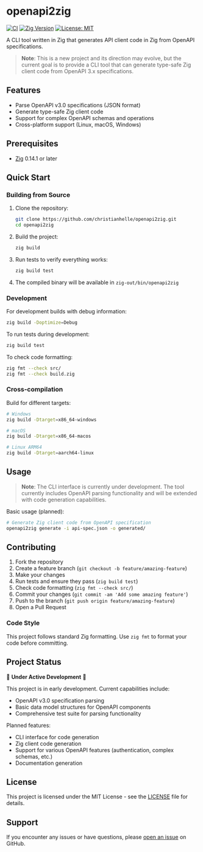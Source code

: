 # openapi2zig

[![CI](https://github.com/christianhelle/openapi2zig/actions/workflows/ci.yml/badge.svg)](https://github.com/christianhelle/openapi2zig/actions/workflows/ci.yml)
[![Zig Version](https://img.shields.io/badge/zig-0.14.1-orange.svg)](https://ziglang.org/download/)
[![License: MIT](https://img.shields.io/badge/License-MIT-yellow.svg)](https://opensource.org/licenses/MIT)

A CLI tool written in Zig that generates API client code in Zig from OpenAPI specifications.

> **Note**: This is a new project and its direction may evolve, but the current goal is to provide a CLI tool that can generate type-safe Zig client code from OpenAPI 3.x specifications.

## Features

- Parse OpenAPI v3.0 specifications (JSON format)
- Generate type-safe Zig client code
- Support for complex OpenAPI schemas and operations
- Cross-platform support (Linux, macOS, Windows)

## Prerequisites

- [Zig](https://ziglang.org/download/) 0.14.1 or later

## Quick Start

### Building from Source

1. Clone the repository:

   ```bash
   git clone https://github.com/christianhelle/openapi2zig.git
   cd openapi2zig
   ```

2. Build the project:

   ```bash
   zig build
   ```

3. Run tests to verify everything works:

   ```bash
   zig build test
   ```

4. The compiled binary will be available in `zig-out/bin/openapi2zig`

### Development

For development builds with debug information:

```bash
zig build -Doptimize=Debug
```

To run tests during development:

```bash
zig build test
```

To check code formatting:

```bash
zig fmt --check src/
zig fmt --check build.zig
```

### Cross-compilation

Build for different targets:

```bash
# Windows
zig build -Dtarget=x86_64-windows

# macOS
zig build -Dtarget=x86_64-macos

# Linux ARM64
zig build -Dtarget=aarch64-linux
```

## Usage

> **Note**: The CLI interface is currently under development. The tool currently includes OpenAPI parsing functionality and will be extended with code generation capabilities.

Basic usage (planned):

```bash
# Generate Zig client code from OpenAPI specification
openapi2zig generate -i api-spec.json -o generated/
```

## Contributing

1. Fork the repository
2. Create a feature branch (`git checkout -b feature/amazing-feature`)
3. Make your changes
4. Run tests and ensure they pass (`zig build test`)
5. Check code formatting (`zig fmt --check src/`)
6. Commit your changes (`git commit -am 'Add some amazing feature'`)
7. Push to the branch (`git push origin feature/amazing-feature`)
8. Open a Pull Request

### Code Style

This project follows standard Zig formatting. Use `zig fmt` to format your code before committing.

## Project Status

🚧 **Under Active Development** 🚧

This project is in early development. Current capabilities include:

- OpenAPI v3.0 specification parsing
- Basic data model structures for OpenAPI components
- Comprehensive test suite for parsing functionality

Planned features:

- CLI interface for code generation
- Zig client code generation
- Support for various OpenAPI features (authentication, complex schemas, etc.)
- Documentation generation

## License

This project is licensed under the MIT License - see the [LICENSE](LICENSE) file for details.

## Support

If you encounter any issues or have questions, please [open an issue](https://github.com/christianhelle/openapi2zig/issues) on GitHub.
